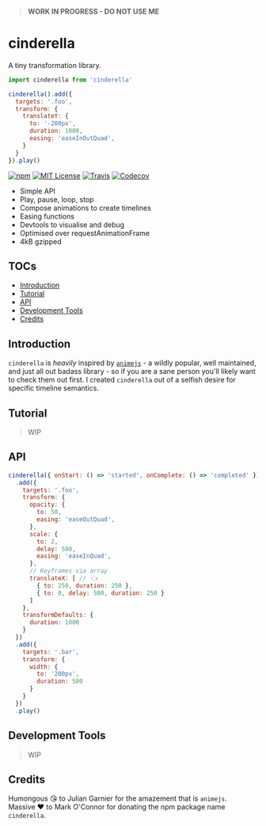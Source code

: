 > __WORK IN PROGRESS - DO NOT USE ME__

# cinderella

A tiny transformation library.

```javascript
import cinderella from 'cinderella'

cinderella().add({
  targets: '.foo',
  transform: {
    translateY: {
      to: '-200px',
      duration: 1000,
      easing: 'easeInOutQuad',
    }
  }
}).play()
```

[![npm](https://img.shields.io/npm/v/cinderella.svg?style=flat-square)](http://npm.im/cinderella)
[![MIT License](https://img.shields.io/npm/l/cinderella.svg?style=flat-square)](http://opensource.org/licenses/MIT)
[![Travis](https://img.shields.io/travis/ctrlplusb/cinderella.svg?style=flat-square)](https://travis-ci.org/ctrlplusb/cinderella)
[![Codecov](https://img.shields.io/codecov/c/github/ctrlplusb/cinderella.svg?style=flat-square)](https://codecov.io/github/ctrlplusb/cinderella)

 - Simple API
 - Play, pause, loop, stop
 - Compose animations to create timelines
 - Easing functions
 - Devtools to visualise and debug
 - Optimised over requestAnimationFrame
 - 4kB gzipped

## TOCs

  - [Introduction](#introduction)
  - [Tutorial](#tutorial)
  - [API](#api)
  - [Development Tools](#development-tools)
  - [Credits](#credits)

## Introduction

`cinderella` is _heavily_ inspired by [`animejs`](http://animejs.com/) - a wildly popular, well maintained, and just all out badass library - so if you are a sane person you'll likely want to check them out first. I created `cinderella` out of a selfish desire for specific timeline semantics.

## Tutorial

> WIP

## API

```javascript
cinderella({ onStart: () => 'started', onComplete: () => 'completed' })
  .add({
    targets: '.foo',
    transform: {
      opacity: {
        to: 50,
        easing: 'easeOutQuad',
      },
      scale: {
        to: 2,
        delay: 500,
        easing: 'easeInQuad',
      },
      // Keyframes via array
      translateX: [ // 👈
        { to: 250, duration: 250 },
        { to: 0, delay: 500, duration: 250 }
      ]
    },
    transformDefaults: {
      duration: 1000
    }
  })
  .add({
    targets: '.bar',
    transform: {
      width: {
        to: '200px',
        duration: 500
      }
    }
  })
  .play()
```

## Development Tools

> WIP

## Credits

Humongous 😘 to Julian Garnier for the amazement that is `animejs`.  ️
Massive ❤️ to Mark O'Connor for donating the npm package name `cinderella`.  ️